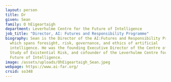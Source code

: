 ```yaml
---
layout: person
title: Dr
given: Sean
family: O hEigeartaigh
department: Leverhulme Centre for the Future of Intelligence
job_title: "Director, AI: Futures and Responsibility Programme"
biography: Sean is the Director of the AI:Futures and Responsibility Programme,
  which spans foresight, risk, governance, and ethics of artificial
  intelligence. He was the founding Executive Director of the Centre of the
  Study of Existential Risk, and cofounder of the Leverhulme Centre for the
  Future of Intelligence.
image: /assets/uploads/OhEigeartaigh_Sean.jpeg
webpage: https://www.ai-far.org/
crsid: so348
---
```


